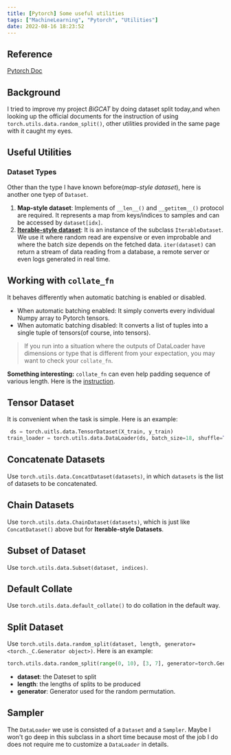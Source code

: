```yaml
---
title: [Pytorch] Some useful utilities
tags: ["MachineLearning", "Pytorch", "Utilities"]
date: 2022-08-16 18:23:52
---
```


## Reference
[Pytorch Doc](https://pytorch.org/docs/stable/data.html#torch.utils.data.random_split)

## Background

I tried to improve my project _BiGCAT_ by doing dataset split today,and when looking up the official documents for the instruction of using `torch.utils.data.random_split()`, other utilities provided in the same page with it  caught my eyes.

## Useful Utilities

### Dataset Types
Other than the type I have known before(_map-style dataset_), here is another one tyep of `Dataset`.

1. __Map-style dataset__: Implements of  `__len__()` and `__getitem__()` protocol are required. It represents a map from keys/indices to samples and can be accessed by `dataset[idx]`.
2. [__Iterable-style dataset__](https://pytorch.org/docs/stable/data.html#torch.utils.data.IterableDataset): It is an instance of the subclass `IterableDataset`. We use it where random read are expensive or even improbable and where the batch size depends on the fetched data. `iter(dataset)` can return a stream of data reading from a database, a remote server or even logs generated in real time.

## Working with `collate_fn`
It behaves differently when automatic batching is enabled or disabled.
- When automatic batching enabled: It simply converts every individual Numpy array to Pytorch tensors.
- When automatic batching disabled: It converts a list of tuples into a single tuple of tensors(of course, into tensors).

> If you run into a situation where the outputs of DataLoader have dimensions or type that is different from your expectation, you may want to check your `collate_fn`.

__Something interesting:__ `collate_fn` can even help padding sequence of various length. Here is the [instruction](https://androidkt.com/create-dataloader-with-collate_fn-for-variable-length-input-in-pytorch/).

## Tensor Dataset
It is convenient when the task is simple.
Here is an example:
```python
 ds = torch.uitls.data.TensorDataset(X_train, y_train)
train_loader = torch.utils.data.DataLoader(ds, batch_size=18, shuffle=True, drop_last=True)
```

## Concatenate Datasets
Use `torch.utils.data.ConcatDataset(datasets)`, in which `datasets` is the list of datasets to be concatenated.

## Chain Datasets
Use `torch.utils.data.ChainDataset(datasets)`, which is just like `ConcatDataset()` above but for __Iterable-style Datasets__.

## Subset of Dataset
Use `torch.utils.data.Subset(dataset, indices)`.

## Default Collate
Use `torch.utils.data.default_collate()` to do collation in the default way.

## Split Dataset
Use `torch.utils.data.random_split(dataset, length, generator=<torch._C.Generator object>)`.
Here is an example:
```python
torch.utils.data.random_split(range(0, 10), [3, 7], generator=torch.Generator().manual_seed(42))
```

- __dataset__: the Dateset to split
- __length__: the lengths of splits to be produced
- __generator__: Generator used for the random permutation.

## Sampler
The `DataLoader` we use is consisted of a `Dataset` and a `Sampler`.
Maybe I won't go deep in this subclass in a short time because most of the job I do does not require me to customize a `DataLoader` in details.
